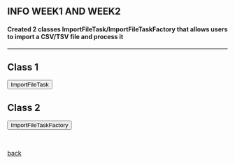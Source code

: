 ## INFO WEEK1 AND WEEK2



#### Created 2 classes ImportFileTask/ImportFileTaskFactory that allows users to import a CSV/TSV file and process it

 * * *

 
 
<html>
<head>
  <style>
   .panel {
      display: none;
      background-color: #f1f1f1;
      padding: 10px;
      margin-top: 10px;
      font-size: 10px; /* Increase the font size as needed */
      width: 800px; /* Increase the width as needed */
    }

    h2 {
      font-size: 14px; /* Decrease the font size of the headers */
	margin-top: 20px; /* Increase the margin-top for the header */
	  margin-bottom: 20px; /* Add margin-bottom for spacing */
    }

    .panel-button {
      margin-bottom: 20px; /* Add space between each panel button */
    }
  </style>
</head>
<body>
  <h2>Class 1</h2>
   <button onclick="togglePanel('ImportFileTask')">ImportFileTask</button>
 <div class="panel" id="ImportFileTask">
    <pre>
 
package be.kuleuven.mgG.internal.tasks;

/**
 * This class represents a task for importing a CSV file and processing it into a JSON array.
 * 
 * The CSV file is read and parsed into a list of string arrays, where each array represents a row in the CSV file.
 * The task then creates a JSON array where each JSON object corresponds to a row in the CSV file.
 * The JSON array is then set in the MGGManager
 *
 * The task also provides options to display the JSON data in a panel and to write the JSON data to a file.
 * 
 */





public class ImportFileTask extends AbstractTask {
   
	final CySwingApplication swingApplication;
    final CyApplicationManager cyApplicationManager;
    
    private final MGGManager mggManager;
    
    private String filePath;
    
    private JSONObject jsonObject;
    
    
    /*
	 * @Tunable(description="Take back the network from Microbetag",
	 * longDescription="Send the JSON array that was created by the imported CSV to the microbetag server to get back the network."
	 * , tooltip="If checked, the JSON will be sent to the server", gravity=3.0)
	 * public boolean sendToServer = true;
	 */
    
    @Tunable(description = "Display Data", groups = { "Display Settings" }, tooltip="If checked, the Data will be displayed in a panel")
    public boolean showJSONInPanel = true;
    
    @Tunable(description="Write JSON to file",groups = { "Create File Settings" },tooltip="If checked, a new JSON file will be created in the same path as the original file",exampleStringValue="true")
   public boolean writeToFile = true;  
    
    @Tunable(description="Choose input type", groups={"Input Settings"}, gravity=1.0, required=true)
    public ListSingleSelection<String> input = new ListSingleSelection<>("abundance_table", "network");

    @Tunable(description="Choose taxonomy Database", groups={"Input Settings"}, gravity=2.0, required=true)
    public ListSingleSelection<String> taxonomy = new ListSingleSelection<>("gtdb", "dada2", "qiime2");
    
    @Tunable(description="PhenDB", longDescription="Choose whether to use PhenDB.", groups={"Input Settings"}, gravity=3.0, exampleStringValue="True, False", required=true)
    public boolean phenDB;

    @Tunable(description="FAPROTAX", longDescription="Choose whether to use FAPROTAX.", groups={"Input Settings"}, gravity=4.0, exampleStringValue="True, False", required=true)
    public boolean faproTax;

    @Tunable(description="NetCooperate", longDescription="Choose whether to use NetCooperate.", groups={"Input Settings"}, gravity=5.0, exampleStringValue="True, False", required=true)
    public boolean netCooperate;

    @Tunable(description="NetCmpt", longDescription="Choose whether to use NetCmpt.", groups={"Input Settings"}, gravity=6.0, exampleStringValue="True, False", required=true)
    public boolean netCmpt;

    @Tunable(description="Pathway Complementarity", longDescription="Choose whether to use pathway complementarity.", groups={"Input Settings"}, gravity=7.0, exampleStringValue="True, False", required=true)
    public boolean pathwayComplementarity;
    
    
    
    
    
    /**
     * Constructor for the ImportFileTask class.
     * 
     * @param cytoscapeDesktopService The CySwingApplication service, which provides access to Cytoscape desktop components.
     * @param cyApplicationManager2 The CyApplicationManager service, which provides access to the current network and view.
     * @param filePath The path of the CSV file to import.
     * 
     */
    
    public ImportFileTask(String filePath,MGGManager mggManager) {
    	
    	this.swingApplication = mggManager.getService(CySwingApplication.class);
        this.cyApplicationManager = mggManager.getService(CyApplicationManager.class);
        this.filePath = filePath;
        this.mggManager = mggManager;
               
    }
    
  
    @Override
    public void run(TaskMonitor taskMonitor) {
    	taskMonitor.setTitle("Importing File");
        taskMonitor.setStatusMessage("Reading file");

        try {
        	
            // Call CSVReader from Utils to parse the TSV/CSV file with tab delimiter
            List<String[]> csvData = CSVReader.readCSV(taskMonitor, filePath);
            
            // Find the headers(the first row that has more than 1 columns)
            String[] headers = null;
            for (int i = 0; i < csvData.size(); i++) {
                String[] row = csvData.get(i);
                if (row.length > 1) {
                    headers = row;
                    csvData.remove(i);  // remove the header row
                    break;
		            }
		        }
		        
            taskMonitor.setStatusMessage("Processing data");


            // Create JSONArray to hold the JSONObjects
            
	        JSONArray jsonArray = new JSONArray();
	        
	        
	        JSONArray header = new JSONArray();
	        
	        for (String hdr:headers) {
	        	header.add(hdr);
	        }
	        
	        jsonArray.add(header);
	        
	        
	        // Iterate each row of CSV 
	        for (String[] values : csvData) {
	            // Skip rows with only one column
	            if (values.length <= 1) {
	                continue;
	            }
	            
	            JSONArray row=new JSONArray();
	            	
	            for (String value:values) {
	            	row.add(value);
	            }

	            jsonArray.add(row);
	            
	        }
	         
	     // Create a new JSONObject
	        JSONObject jsonObject = new JSONObject();

	        // Add the jsonArray to the jsonObject
	        jsonObject.put("data", jsonArray);

	        // Create a new JSONArray for the input parameters
	        JSONArray inputParameters = new JSONArray();
	        inputParameters.add(input.getSelectedValue());
	        inputParameters.add(taxonomy.getSelectedValue());
	        inputParameters.add(phenDB);
	        inputParameters.add(faproTax);
	        inputParameters.add(netCooperate);
	        inputParameters.add(netCmpt);
	        inputParameters.add(pathwayComplementarity);

	        // Add the input parameters to the jsonObject
	        jsonObject.put("inputParameters", inputParameters);
	        
	  
	        
	        // Set the JSON array in the MGGManager
            mggManager.setJsonObject(jsonObject);
            
          
            taskMonitor.setStatusMessage("Displaying data in panel");

          
            if (writeToFile) {
            	try {
            	String jsonFilePath = filePath + ".json";
                FileWriter writer = new FileWriter(jsonFilePath);
                writer.write(jsonArray.toJSONString());
                writer.close();
            } catch (IOException e) {
                taskMonitor.showMessage(TaskMonitor.Level.ERROR, "Error while writing the file: " + e.getMessage());
                e.printStackTrace();
            }
            }
            
            
			  // Show the JSON data in a panel if showJSONInPanel 
            if (showJSONInPanel) {
                SwingUtilities.invokeLater(() -> showDataInPanel(jsonObject));
            }
			 
	        
            taskMonitor.setProgress(1.0);
            taskMonitor.setStatusMessage("Finished processing  file.");
            
                                   
            
            
        } catch (IOException e) {
            taskMonitor.showMessage(TaskMonitor.Level.ERROR, " Error while processing the file: " + e.getMessage());
            e.printStackTrace();
               
        }}
    
    
   
        
        private void showDataInPanel(JSONObject jsonObject) {
		    //JSONDisplayPanel panel = new JSONDisplayPanel(mggManager, jsonObject);
		    JsonResultPanel panel = new JsonResultPanel(mggManager, jsonObject);
		    mggManager.registerService(panel, CytoPanelComponent.class, new Properties());
		    
			/*
			 * JFrame frame = new JFrame("OTU/ASV Data");
			 * frame.setDefaultCloseOperation(JFrame.DISPOSE_ON_CLOSE);
			 * frame.getContentPane().add(panel); frame.pack(); frame.setVisible(true);
			 */
    }
                
}
}
    </pre>
  </div>





<h2>Class 2</h2>
  <button onclick="togglePanel('ImportFileTaskFactory')">ImportFileTaskFactory</button>
  <div class="panel" id="ImportFileTaskFactory">
	<pre>
 
package be.kuleuven.mgG.internal.tasks;

import java.io.File;

import javax.swing.JFileChooser;
import javax.swing.JOptionPane;

import org.cytoscape.application.CyApplicationManager;
import org.cytoscape.application.swing.CySwingApplication;
import org.cytoscape.model.CyNetworkFactory;
import org.cytoscape.work.TaskFactory;
import org.cytoscape.work.TaskIterator;

import be.kuleuven.mgG.internal.model.MGGManager;

public class ImportFileTaskFactory implements TaskFactory {
    
    private final MGGManager mggManager;
    
    
    public ImportFileTaskFactory(MGGManager mggManager) {
      
        this.mggManager=mggManager;
    }

    
	@Override
    public TaskIterator createTaskIterator() {
		  // Use a JFileChooser to get the file path
	    JFileChooser fileChooser = new JFileChooser();
	    int option = fileChooser.showOpenDialog(null);
	    if (option == JFileChooser.APPROVE_OPTION) {
	        File selectedFile = fileChooser.getSelectedFile();
	        String filePath = selectedFile.getAbsolutePath();

	        return new TaskIterator(new ImportFileTask(filePath, mggManager));
	    } else if (option == JFileChooser.CANCEL_OPTION) {
	        // User cancelled the file selection, return an empty TaskIterator
	        return new TaskIterator();
	    } else {
	        // An error occurred or no file was selected
	        String errorMessage = "Error selecting file";
	        // You can display an error message or handle the error in any other way appropriate for your application
	        JOptionPane.showMessageDialog(null, errorMessage, "Error", JOptionPane.ERROR_MESSAGE);
	        // Return an empty TaskIterator or any other appropriate error handling
	        return new TaskIterator();
	    }
	}
	

    @Override
    public boolean isReady() {  
        return true;
    }
}
}
      </pre>
  </div>

<script>
    function togglePanel(panelId) {
      var panel = document.getElementById(panelId);
      if (panel.style.display === "none" || panel.style.display === "") {
        panel.style.display = "block";
      } else {
        panel.style.display = "none";
      }
    }
  </script>
</body>
</html>  
		
<br> <!-- Add an empty line -->


[back](./)
